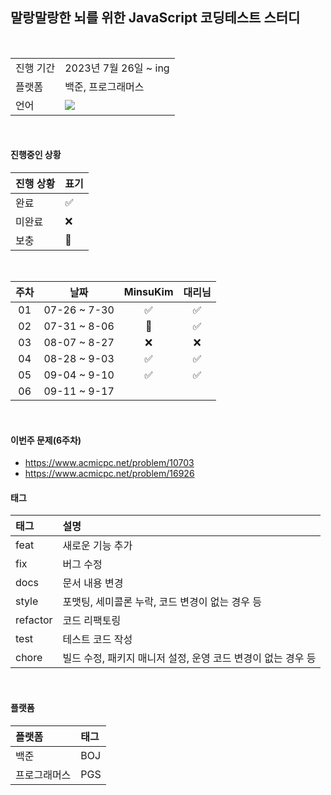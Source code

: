   ## 말랑말랑한 뇌를 위한 JavaScript 코딩테스트 스터디

<br/>

<table>
  <tr>
    <td>진행 기간</td>
    <td>2023년 7월 26일 ~ ing </td>
  </tr>
  <tr>
    <td>플랫폼</td>
    <td>백준, 프로그래머스</td>
  </tr>
  <tr>
    <td>언어</td>
    <td>
      <img src="https://img.shields.io/badge/javascript-%23323330.svg?style=for-the-badge&logo=javascript&logoColor=%23F7DF1E" />
    </td>
  </tr>
</table>

<br/>

#### 진행중인 상황

| 진행 상황            | 표기  |
|:-----|:------|
| 완료 |  ✅ |
| 미완료 |  ❌ |
| 보충 |  🔺 |

<br/>

| 주차 |     날짜      | MinsuKim | 대리님 |
|:--:|:-------------:|:----------:|:---------:|
| 01 | 07-26 ~ 7-30 |    ✅    |    ✅    | 
| 02 | 07-31 ~ 8-06 |    🔺    |    ✅    |
| 03 | 08-07 ~ 8-27 |    ❌    |    ❌    |
| 04 | 08-28 ~ 9-03 |    ✅    |    ✅    |
| 05 | 09-04 ~ 9-10 |    ✅    |    ✅    |
| 06 | 09-11 ~ 9-17 |        |        |

<br/>

#### 이번주 문제(6주차)
- https://www.acmicpc.net/problem/10703
- https://www.acmicpc.net/problem/16926


#### 태그

| 태그       | 설명                      |
|:---------|:------------------------|
| feat | 새로운 기능 추가|
| fix | 버그 수정|
| docs | 문서 내용 변경|
| style | 포맷팅, 세미콜론 누락, 코드 변경이 없는 경우 등|
| refactor | 코드 리팩토링|
| test | 테스트 코드 작성|
| chore | 빌드 수정, 패키지 매니저 설정, 운영 코드 변경이 없는 경우 등|


<br/>

#### 플랫폼

| 플랫폼    | 태그  |
|:-------|:----|
| 백준     | BOJ |
| 프로그래머스 | PGS |


